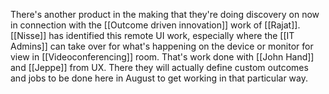 There's another product in the making that they're doing discovery on now in connection with the [[Outcome driven innovation]] work of [[Rajat]]. [[Nisse]] has identified this remote UI work, especially where the [[IT Admins]] can take over for what's happening on the device or monitor for view in [[Videoconferencing]] room. That's work done with [[John Hand]] and [[Jeppe]] from UX. There they will actually define custom outcomes and jobs to be done here in August to get working in that particular way.